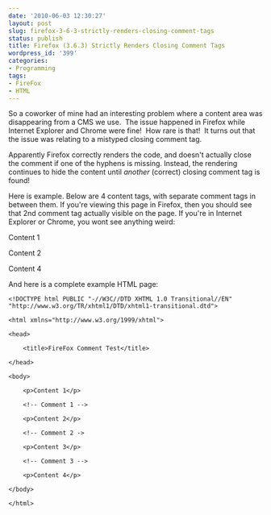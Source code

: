 ```yaml
---
date: '2010-06-03 12:30:27'
layout: post
slug: firefox-3-6-3-strictly-renders-closing-comment-tags
status: publish
title: Firefox (3.6.3) Strictly Renders Closing Comment Tags
wordpress_id: '399'
categories:
- Programming
tags:
- FireFox
- HTML
---
```


So a coworker of mine had an interesting problem where a content area was disappearing from a CMS we use.  The issue happened in Firefox while Internet Explorer and Chrome were fine!  How rare is that!  It turns out that the issue was relating to a mistyped closing comment tag.

Apparently Firefox correctly renders the code, and doesn't actually close the comment if one of the hyphens is missing. Instead, the rendering continues to hide the content until _another_ (correct) closing comment tag is found!

Here is example. Below are 4 content tags, with separate comment tags in between them. If you're viewing this page in Firefox, then you should see that 2nd comment tag actually visible on the page. If you're in Internet Explorer or Chrome, you wont see anything weird:

Content 1

Content 2

Content 4

And here is a complete example HTML page:

    
    <!DOCTYPE html PUBLIC "-//W3C//DTD XHTML 1.0 Transitional//EN" "http://www.w3.org/TR/xhtml1/DTD/xhtml1-transitional.dtd">
    
    <html xmlns="http://www.w3.org/1999/xhtml">
    
    <head>
    
        <title>FireFox Comment Test</title>
    
    </head>
    
    <body>
    
        <p>Content 1</p>
    
        <!-- Comment 1 -->
    
        <p>Content 2</p>
    
        <!-- Comment 2 ->
    
        <p>Content 3</p>
    
        <!-- Comment 3 -->
    
        <p>Content 4</p>
    
    </body>
    
    </html>
